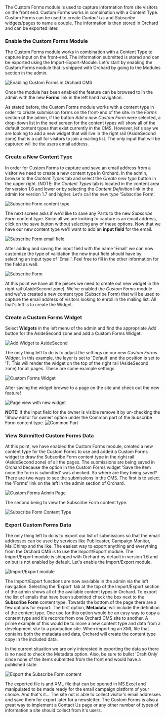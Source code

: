 The Custom Forms module is used to capture information from site visitors on the front end.  Custom Forms works in combination with a Content Type.  Custom Forms can be used to create *Contact Us* and *Subscribe* widgets/pages to name a couple. The information is then stored in Orchard and can be exported later.

### Enable the Custom Forms Module ###

The Custom Forms module works in combination with a Content Type to capture input on the front-end.  The information submitted is stored and can be exported using the Import-Export-Module.  Let's start by enabling the Custom Forms module that is shipped with Orchard by going to the Modules section in the admin.

![Enabling Custom Forms in Orchard CMS](../upload/custom-forms/enable-custom-forms.png "Enable the Custom Forms module")

Once the module has been enabled the feature can be browsed to in the admin with the new **Forms** link in the left hand navigation.

As stated before, the Custom Forms module works with a content type in order to create submission forms on the front-end of the site.  In the *Forms* section of the admin, if the button *Add a new Custom Form* were selected, a drop-down list in the next screen for the content types will show all of the default content types that exist currently in the CMS. However, let's say we are looking to add a new widget that will live in the right rail (AsideSecond zone) that is a call for visitors to join a mailing list.  The only input that will be captured will be the users email address.

### Create a New Content Type ###

In order for Custom Forms to capture and save an email address from a visitor we need to create a new content type in Orchard.  In the admin, browse to the *Content Types* tab and select the *Create new type* button in the upper right. (NOTE: the *Content Types* tab is located in the content area for version 1.6 and lower or by selecting the *Content Definition* link in the admin for version 1.7 and higher.  Let's call the new type 'Subscribe Form'.

![Subscribe Form content type](../upload/custom-forms/custom-forms-new-content-type-subscribe-form.png "New Orchard CMS content type")

The next screen asks if we'd like to save any Parts to the new *Subscribe Form* content type.  Since all we are looking to capture is an email address, click on the save button without selecting any of these options.  Now that we have our new content type we'll want to add an **input field** for the email.

![Subscribe Form email field](../upload/custom-forms/subscribe-form-email-field.png "Add Email input field the Subscribe Form content type")

After adding and saving the input field with the name 'Email' we can now customize the type of validation the new input field should have by selecting an input type of 'Email'.  Feel free to fill in the other information for the field as well.

![Subscribe Form](../upload/custom-forms/subscribe-form.png "Subscribe Form content type")

At this point we have all the pieces we need to create out new widget in the right rail (AsideSecond zone).  We've enabled the *Custom Forms* module and we've created a new content type (Subscribe Form) that will be used to capture the email address of visitors looking to enroll in the mailing list.  All that's left is to create the Widget.

### Create a Custom Forms Widget ###

 Select **Widgets** in the left menu of the admin and find the appropriate *Add* button for the AsideSecond zone and add a Custom Forms Widget.

![Add Widget to AsideSecond](../upload/custom-forms/subscribe-form.png "Add new Widget to AsideSecond zone")

The only thing left to do is to adjust the settings on our new *Custom Forms Widget*.  In this example, the [layer](Managing-widgets#AddingaLayer) is set to 'Default' and the position is set to '1'.  This will render the widget on the top of the right rail (AsideSecond zone) for all pages.  These are some example settings:

![Custom Forms Widget](../upload/custom-forms/news-letter-widget.png "Custom Forms Widget")

After saving the widget browse to a page on the site and check out the new feature!

![Page view with new widget](../upload/custom-forms/page-view.png "Page view with new widget")


**NOTE**: If the input field for the owner is visible remove it by un-checking the 'Show editor for owner' option under the Common part of the Subscribe Form content type.
![Common Part](../upload/custom-forms/remove-owner.png "Remove owner option from Common Part")

### View Submitted Custom Forms Data ###

At this point, we have enabled the Custom Forms module, created a new content type for the Custom Forms to use and added a Custom Forms widget to draw the Subscribe Form content type in the right rail (AsideSecond zone) of all the pages.  The submissions are being saved in Orchard because the option in the Custom Forms widget 'Save the item once the form is submitted' was checked.  So where are they being saved?  There are two ways to see the submissions in the CMS.  The first is to select the 'Forms' link on the left in the admin section of Orchard. 

![Custom Forms Admin Page](../upload/custom-forms/custom-forms.png "Custom Forms submissions can be viewed by selecting the submissions link")

The second being to view the Subscribe Form content type.

![Subscribe Form Content Type](../upload/custom-forms/subscribe-form-entries.png "Custom Forms viewed by content type - Subscribe Form")

### Export Custom Forms Data ###

The only thing left to do is to export our list of submissions so that the email addresses can be used by services like Publicaster, Campaign Monitor, MailChimp and the like.  The easiest way to export anything and everything from the Orchard CMS is to use the Import/Export module.  The Import/Export module is shipped with Orchard by default in version 1.6 and on but is not enabled by default.  Let's enable the Import/Export module.

![Import/Export module](../upload/custom-forms/import-export-enabled.png "Enable the Import/Export module")

The Import/Export functions are now available in the admin via the left navigation.  Selecting the 'Export' tab at the top of the Import/Export section of the admin shows all of the available content types in Orchard.  To export the list of emails that have been submitted check the box next to the **Subscribe Form** content type.  Towards the bottom of the page there are a few options for export.  The first option, **Metadata**, will include the definition of the content type.  One use for this option would be an easy way to copy a content type and it's records from one Orchard CMS site to another.  A prime example of this would be to move a new content type and data from a development site to a production site.  When importing an XML file that contains both the metadata and data, Orchard will create the content type copy in the included data.  

In the current situation we are only interested in exporting the data so there is no need to check the Metadata option.  Also, be sure to bullet 'Draft Only' since none of the items submitted from the front end would have a published state.

![Export the Subscribe Form content](../upload/custom-forms/export.png "Export the emails by checking the Subscribe Form content type")

The exported file is and XML file that can be opened in MS Excel and manipulated to be made ready for the email campaign platform of your choice.  And that's it... The site not is able to collect visitor's email addresses and save them for export later for a newsletter.  The Custom Forms is also a great way to implement a Contact Us page or any other number of types of information a site should collect from it's users.